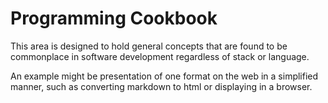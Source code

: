 # Programming Cookbook

This area is designed to hold general concepts that are found to be commonplace in software development regardless of stack or language.

An example might be presentation of one format on the web in a simplified manner, such as converting markdown to html or displaying in a browser.